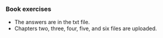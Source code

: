 ### Book exercises 
- The answers are in the txt file.
- Chapters two, three, four, five, and six files are uploaded.
